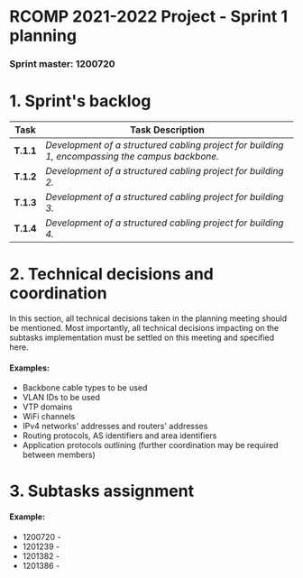 RCOMP 2021-2022 Project - Sprint 1 planning
===========================================
### Sprint master: 1200720 ###

# 1. Sprint's backlog #

| **Task** | **Task Description** |
|--------------|-----------|
| **T.1.1** | _Development of a structured cabling project for building 1, encompassing the campus backbone._| 
| **T.1.2** | _Development of a structured cabling project for building 2._ |
| **T.1.3** | _Development of a structured cabling project for building 3._ |
| **T.1.4** | _Development of a structured cabling project for building 4._ |

# 2. Technical decisions and coordination #
In this section, all technical decisions taken in the planning meeting should be mentioned. 		Most importantly, all technical decisions impacting on the subtasks implementation must be settled on this 		meeting and specified here.

#### Examples: ####
  * Backbone cable types to be used
  * VLAN IDs to be used
  * VTP domains
  * WiFi channels
  * IPv4 networks' addresses and routers' addresses
  * Routing protocols, AS identifiers and area identifiers
  * Application protocols outlining (further coordination may be required between members)

# 3. Subtasks assignment #
  
#### Example: ####
  * 1200720 - 
  * 1201239 - 
  * 1201382 - 
  * 1201386 - 
